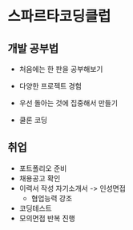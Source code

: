 스파르타코딩클럽
===============

## 개발 공부법

* 처음에는 한 판을 공부해보기

* 다양한 프로젝트 경험
* 우선 돌아는 것에 집중해서 만들기
* 쿨론 코딩

## 취업

* 포트폴리오 준비
* 채용공고 확인
* 이력서 작성
    자기소개서 -> 인성면접
    * 협업능력 강조
* 코딩테스트
* 모의면접 반복 진행

